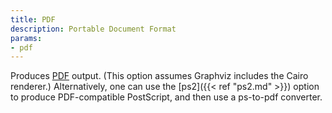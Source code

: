 ```yaml
---
title: PDF
description: Portable Document Format
params:
- pdf
---
```

Produces [PDF](http://www.adobe.com/devnet/pdf/) output.
(This option assumes Graphviz includes the Cairo renderer.)
Alternatively, one can use the [ps2]({{< ref "ps2.md" >}}) option to
produce PDF-compatible PostScript, and then use a ps-to-pdf converter.
